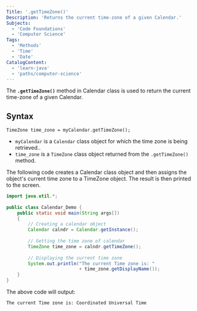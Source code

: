 ```yaml
---
Title: '.getTimeZone()'
Description: 'Returns the current time-zone of a given Calendar.'
Subjects:
  - 'Code Foundations'
  - 'Computer Science'
Tags:
  - 'Methods'
  - 'Time'
  - 'Date'
CatalogContent:
  - 'learn-java'
  - 'paths/computer-science'
---
```


The **`.getTimeZone()`** method in Calendar class is used to return the current time-zone of a given Calendar.

## Syntax

```pseudo
TimeZone time_zone = myCalendar.getTimeZone();
```

- `myCalendar` is a `Calendar` class object for which the time zone is being retrieved.. 
- `time_zone` is a `TimeZone` class object returned from the `.getTimeZone()` method.

The following code creates a Calendar class object and then assigns the object's current time zone to a TimeZone object. The result is then printed to the screen. 

```java
import java.util.*;
 
public class Calendar_Demo {
    public static void main(String args[])
    {
        // Creating a calendar object
        Calendar calndr = Calendar.getInstance();
 
        // Getting the time zone of calendar
        TimeZone time_zone = calndr.getTimeZone();
 
        // Displaying the current time zone
        System.out.println("The current Time zone is: "
                           + time_zone.getDisplayName());
    }
}

```

The above code will output:

```shell
The current Time zone is: Coordinated Universal Time
```
